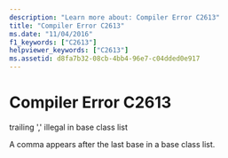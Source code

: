```yaml
---
description: "Learn more about: Compiler Error C2613"
title: "Compiler Error C2613"
ms.date: "11/04/2016"
f1_keywords: ["C2613"]
helpviewer_keywords: ["C2613"]
ms.assetid: d8fa7b32-08cb-4bb4-96e7-c04dded0e917
---
```

# Compiler Error C2613

trailing ',' illegal in base class list

A comma appears after the last base in a base class list.
